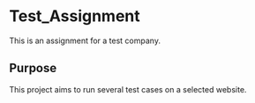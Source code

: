 # Test_Assignment
This is an assignment for a test company.

## Purpose
This project aims to run several test cases on a selected website.
